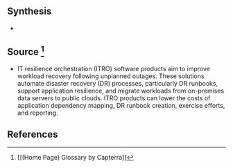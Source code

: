 ## Synthesis
- 
## Source [^1]
- IT resilience orchestration (ITRO) software products aim to improve workload recovery following unplanned outages. These solutions automate disaster recovery (DR) processes, particularly DR runbooks, support application resilience, and migrate workloads from on-premises data servers to public clouds. ITRO products can lower the costs of application dependency mapping, DR runbook creation, exercise efforts, and reporting.
## References

[^1]: [[(Home Page) Glossary by Capterra]]